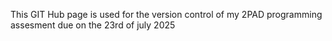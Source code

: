 This GIT Hub page is used for the version control of my 2PAD programming assesment due on the 23rd of july 2025
